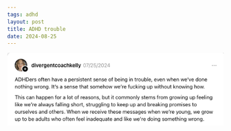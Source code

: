 ```yaml
---
tags: adhd
layout: post
title: ADHD trouble
date: 2024-08-25
---
```




![adahdtrouble.png](https://raw.githubusercontent.com/muneer78/muneer78.github.io/master/images/adhdtrouble.png)
        